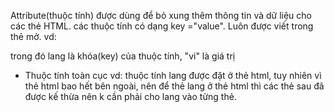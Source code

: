 Attribute(thuộc tính) được dùng để bỏ xung thêm thông tin và dữ liệu cho
các thẻ HTML. các thuộc tính có dạng  key ="value". Luôn được viết trong thẻ mở.
vd: 
<html lang="vi">
</html>

trong đó lang là khóa(key) của thuộc tính, "vi" là giá trị

* Thuộc tính toàn cục
vd: thuộc tính lang được đặt ở thẻ html, tuy nhiên vì thẻ html bao hết bên ngoài,
nên để thẻ lang ở thẻ html thì các thẻ sau đã được kế thừa nên k cần phải cho
lang vào từng thẻ.
